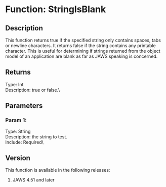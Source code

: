 # Function: StringIsBlank

## Description

This function returns true if the specified string only contains spaces,
tabs or newline characters. It returns false if the string contains any
printable character. This is useful for determining if strings returned
from the object model of an application are blank as far as JAWS
speaking is concerned.

## Returns

Type: Int\
Description: true or false.\

## Parameters

### Param 1:

Type: String\
Description: the string to test.\
Include: Required\

## Version

This function is available in the following releases:

1.  JAWS 4.51 and later
